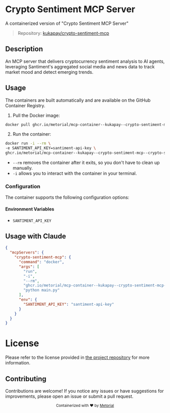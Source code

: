
# Crypto Sentiment MCP Server

A containerized version of "Crypto Sentiment MCP Server"

> Repository: [kukapay/crypto-sentiment-mcp](https://github.com/kukapay/crypto-sentiment-mcp)

## Description

An MCP server that delivers cryptocurrency sentiment analysis to AI agents, leveraging Santiment's aggregated social media and news data to track market mood and detect emerging trends.


## Usage

The containers are built automatically and are available on the GitHub Container Registry.

1. Pull the Docker image:

```bash
docker pull ghcr.io/metorial/mcp-container--kukapay--crypto-sentiment-mcp--crypto-sentiment-mcp
```

2. Run the container:

```bash
docker run -i --rm \ 
-e SANTIMENT_API_KEY=santiment-api-key \
ghcr.io/metorial/mcp-container--kukapay--crypto-sentiment-mcp--crypto-sentiment-mcp  "python main.py"
```

- `--rm` removes the container after it exits, so you don't have to clean up manually.
- `-i` allows you to interact with the container in your terminal.



### Configuration

The container supports the following configuration options:




#### Environment Variables

- `SANTIMENT_API_KEY`




## Usage with Claude

```json
{
  "mcpServers": {
    "crypto-sentiment-mcp": {
      "command": "docker",
      "args": [
        "run",
        "-i",
        "--rm",
        "ghcr.io/metorial/mcp-container--kukapay--crypto-sentiment-mcp--crypto-sentiment-mcp",
        "python main.py"
      ],
      "env": {
        "SANTIMENT_API_KEY": "santiment-api-key"
      }
    }
  }
}
```

# License

Please refer to the license provided in [the project repository](https://github.com/kukapay/crypto-sentiment-mcp) for more information.

## Contributing

Contributions are welcome! If you notice any issues or have suggestions for improvements, please open an issue or submit a pull request.

<div align="center">
  <sub>Containerized with ❤️ by <a href="https://metorial.com">Metorial</a></sub>
</div>
  